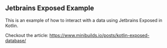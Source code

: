 ## Jetbrains Exposed Example

This is an example of how to interact with a data using Jetbrains Exposed in Kotlin.

Checkout the article: https://www.minibuilds.io/posts/kotlin-exposed-database/
